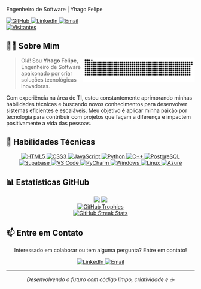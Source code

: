 Engenheiro de Software | Yhago Felipe

<div align="left">
  <a href="https://github.com/yyhago">
    <img src="https://img.shields.io/badge/GitHub-181717?style=for-the-badge&logo=github&logoColor=white" alt="GitHub" />
  </a>
  <a href="https://www.linkedin.com/in/yhagofelipe/">
    <img src="https://img.shields.io/badge/LinkedIn-0A66C2?style=for-the-badge&logo=linkedin&logoColor=white" alt="LinkedIn" />
  </a>
  <a href="mailto:yhago.felipe.teles@gmail.com">
    <img src="https://img.shields.io/badge/Email-EA4335?style=for-the-badge&logo=gmail&logoColor=white" alt="Email" />
  </a>
  <br>
  <a href="https://github.com/yyhago">
    <img src="https://visitor-badge.laobi.icu/badge?page_id=yyhago.yyhago&left_color=2F81F7&right_color=0D1117&left_text=Visitantes" alt="Visitantes" />
  </a>
</div>

## 👨‍💻 Sobre Mim

<img align="right" width="300" src="https://github.com/CodeDiaz/CodeDiaz/raw/output/github-contribution-grid-snake.svg" alt="Snake animation" />

> Olá! Sou **Yhago Felipe**, Engenheiro de Software apaixonado por criar soluções tecnológicas inovadoras. 

Com experiência na área de TI, estou constantemente aprimorando minhas habilidades técnicas e buscando novos conhecimentos para desenvolver sistemas eficientes e escaláveis.
Meu objetivo é aplicar minha paixão por tecnologia para contribuir com projetos que façam a diferença e impactem positivamente a vida das pessoas.

## 🚀 Habilidades Técnicas

<div align="center">
  <a href="#">
    <img src="https://img.shields.io/badge/HTML5-E34F26?style=for-the-badge&logo=html5&logoColor=white" alt="HTML5" />
  </a>
  <a href="#">
    <img src="https://img.shields.io/badge/CSS3-1572B6?style=for-the-badge&logo=css3&logoColor=white" alt="CSS3" />
  </a>
  <a href="#">
    <img src="https://img.shields.io/badge/JavaScript-F7DF1E?style=for-the-badge&logo=javascript&logoColor=black" alt="JavaScript" />
  </a>
  <a href="#">
    <img src="https://img.shields.io/badge/Python-3776AB?style=for-the-badge&logo=python&logoColor=white" alt="Python" />
  </a>
  <a href="#">
    <img src="https://img.shields.io/badge/C++-00599C?style=for-the-badge&logo=cplusplus&logoColor=white" alt="C++" />
  </a>
  <a href="#">
    <img src="https://img.shields.io/badge/PostgreSQL-4169E1?style=for-the-badge&logo=postgresql&logoColor=white" alt="PostgreSQL" />
  </a>
  <a href="#">
    <img src="https://img.shields.io/badge/Supabase-3ECF8E?style=for-the-badge&logo=supabase&logoColor=white" alt="Supabase" />
  </a>
  <a href="#">
    <img src="https://img.shields.io/badge/VS_Code-007ACC?style=for-the-badge&logo=visualstudiocode&logoColor=white" alt="VS Code" />
  </a>
  <a href="#">
    <img src="https://img.shields.io/badge/PyCharm-000000?style=for-the-badge&logo=pycharm&logoColor=white" alt="PyCharm" />
  </a>
  <a href="#">
    <img src="https://img.shields.io/badge/Windows-0078D6?style=for-the-badge&logo=windows&logoColor=white" alt="Windows" />
  </a>
  <a href="#">
    <img src="https://img.shields.io/badge/Linux-FCC624?style=for-the-badge&logo=linux&logoColor=black" alt="Linux" />
  </a>
  <a href="#">
    <img src="https://img.shields.io/badge/Azure-0078D4?style=for-the-badge&logo=microsoftazure&logoColor=white" alt="Azure" />
  </a>
</div>

## 📊 Estatísticas GitHub

<div align="center">
  <a href="https://github.com/yyhago">
    <img height="180em" src="https://github-readme-stats.vercel.app/api?username=yyhago&show_icons=true&theme=github_dark&include_all_commits=true&count_private=true&locale=pt-br&hide_border=true" />
    <img height="180em" src="https://github-readme-stats.vercel.app/api/top-langs/?username=yyhago&layout=compact&langs_count=7&theme=github_dark&locale=pt-br&hide_border=true" />
  </a>
</div>

<div align="center">
  <a href="https://github.com/yyhago">
    <img src="https://github-profile-trophy.vercel.app/?username=yyhago&theme=algolia&row=1&column=6&margin-w=15&margin-h=15" alt="GitHub Trophies" />
  </a>
</div>

<div align="center">
  <a href="https://github.com/yyhago">
    <img height="180em" src="https://github-readme-streak-stats.herokuapp.com/?user=yyhago&theme=github-dark-blue&hide_border=true" alt="GitHub Streak Stats" />
  </a>
</div>


## 📫 Entre em Contato

<div align="center">
  <p>Interessado em colaborar ou tem alguma pergunta? Entre em contato!</p>
  <a href="https://www.linkedin.com/in/yhagofelipe/">
    <img src="https://img.shields.io/badge/LinkedIn-0A66C2?style=for-the-badge&logo=linkedin&logoColor=white" alt="LinkedIn" />
  </a>
  <a href="mailto:yhago.felipe.teles@gmail.com">
    <img src="https://img.shields.io/badge/Email-EA4335?style=for-the-badge&logo=gmail&logoColor=white" alt="Email" />
  </a>
</div>

---

<div align="center">
  <em>Desenvolvendo o futuro com código limpo, criatividade e ☕</em>
</div>
